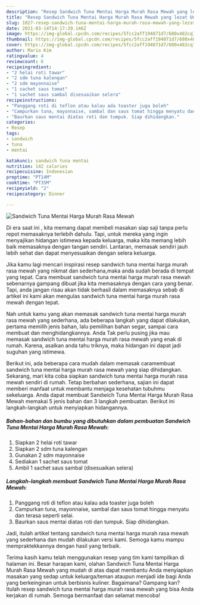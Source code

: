 ```yaml
---
description: "Resep Sandwich Tuna Mentai Harga Murah Rasa Mewah yang lezat Untuk Jualan"
title: "Resep Sandwich Tuna Mentai Harga Murah Rasa Mewah yang lezat Untuk Jualan"
slug: 1027-resep-sandwich-tuna-mentai-harga-murah-rasa-mewah-yang-lezat-untuk-jualan
date: 2021-03-14T14:17:29.146Z
image: https://img-global.cpcdn.com/recipes/5fcc2aff194071d7/680x482cq70/sandwich-tuna-mentai-harga-murah-rasa-mewah-foto-resep-utama.jpg
thumbnail: https://img-global.cpcdn.com/recipes/5fcc2aff194071d7/680x482cq70/sandwich-tuna-mentai-harga-murah-rasa-mewah-foto-resep-utama.jpg
cover: https://img-global.cpcdn.com/recipes/5fcc2aff194071d7/680x482cq70/sandwich-tuna-mentai-harga-murah-rasa-mewah-foto-resep-utama.jpg
author: Mario Kim
ratingvalue: 4
reviewcount: 6
recipeingredient:
- "2 helai roti tawar"
- "2 sdm tuna kalengan"
- "2 sdm mayonnaise"
- "1 sachet saus tomat"
- "1 sachet saus sambal disesuaikan selera"
recipeinstructions:
- "Panggang roti di teflon atau kalau ada toaster juga boleh"
- "Campurkan tuna, mayonnaise, sambal dan saus tomat hingga menyatu dan terasa seperti selai."
- "Baurkan saus mentai diatas roti dan tumpuk. Siap dihidangkan."
categories:
- Resep
tags:
- sandwich
- tuna
- mentai

katakunci: sandwich tuna mentai 
nutrition: 142 calories
recipecuisine: Indonesian
preptime: "PT14M"
cooktime: "PT35M"
recipeyield: "2"
recipecategory: Dinner

---
```



![Sandwich Tuna Mentai Harga Murah Rasa Mewah](https://img-global.cpcdn.com/recipes/5fcc2aff194071d7/680x482cq70/sandwich-tuna-mentai-harga-murah-rasa-mewah-foto-resep-utama.jpg)

Di era  saat ini , kita memang dapat membeli masakan siap saji tanpa perlu repot memasaknya terlebih dahulu. Tapi, untuk mereka yang ingin menyajikan hidangan istimewa kepada keluarga, maka kita memang lebih baik memasaknya dengan tangan sendiri. Lantaran, memasak sendiri jauh lebih sehat dan dapat menyesuaikan dengan selera keluarga.

Jika kamu lagi mencari inspirasi resep sandwich tuna mentai harga murah rasa mewah yang nikmat dan sederhana,maka anda sudah berada di tempat yang tepat. Cara membuat sandwich tuna mentai harga murah rasa mewah  sebenarnya gampang dibuat jika kita memasaknya dengan cara yang benar. Tapi, anda jangan risau akan tidak berhasil dalam memasaknya 
sebab di artikel ini kami akan mengulas sandwich tuna mentai harga murah rasa mewah dengan tepat.  



Nah untuk kamu yang akan memasak sandwich tuna mentai harga murah rasa mewah yang sederhana, ada beberapa langkah yang dapat dilakukan, pertama memilih jenis bahan, lalu pemilihan bahan segar, sampai cara membuat dan menghidangkannya. Anda Tak perlu pusing jika mau memasak sandwich tuna mentai harga murah rasa mewah yang enak di rumah. Karena, asalkan anda  tahu triknya, maka hidangan ini dapat jadi suguhan yang istimewa.

Berikut ini, ada beberapa cara mudah dalam memasak caramembuat sandwich tuna mentai harga murah rasa mewah yang siap dihidangkan. Sekarang, mari kita coba siapkan sandwich tuna mentai harga murah rasa mewah sendiri di rumah. Tetap berbahan sederhana, sajian ini dapat memberi manfaat untuk membantu menjaga kesehatan tubuhmu sekeluarga. Anda dapat membuat Sandwich Tuna Mentai Harga Murah Rasa Mewah memakai 5 jenis bahan dan 3 langkah pembuatan. Berikut ini langkah-langkah untuk menyiapkan hidangannya.

<!--inarticleads1-->

##### Bahan-bahan dan bumbu yang dibutuhkan dalam pembuatan Sandwich Tuna Mentai Harga Murah Rasa Mewah:

1. Siapkan 2 helai roti tawar
1. Siapkan 2 sdm tuna kalengan
1. Gunakan 2 sdm mayonnaise
1. Sediakan 1 sachet saus tomat
1. Ambil 1 sachet saus sambal (disesuaikan selera)




<!--inarticleads2-->

##### Langkah-langkah membuat Sandwich Tuna Mentai Harga Murah Rasa Mewah:

1. Panggang roti di teflon atau kalau ada toaster juga boleh
1. Campurkan tuna, mayonnaise, sambal dan saus tomat hingga menyatu dan terasa seperti selai.
1. Baurkan saus mentai diatas roti dan tumpuk. Siap dihidangkan.




Jadi, itulah artikel tentang  sandwich tuna mentai harga murah rasa mewah  yang sederhana dan mudah dilakukan versi kami. Semoga kamu mampu mempraktekkannya dengan hasil yang terbaik. 

Terima kasih kamu telah menggunakan resep yang tim kami tampilkan di halaman ini. Besar harapan kami, olahan  Sandwich Tuna Mentai Harga Murah Rasa Mewah yang mudah di atas dapat membantu Anda menyiapkan masakan yang sedap untuk keluarga/teman ataupun menjadi ide bagi Anda yang berkeinginan untuk berbisnis kuliner. Bagaimana? Gampang kan? Itulah resep sandwich tuna mentai harga murah rasa mewah yang bisa Anda kerjakan di rumah. Semoga bermanfaat dan selamat mencoba!

